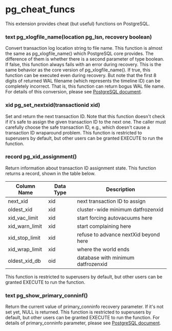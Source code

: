 # pg_cheat_funcs
This extension provides cheat (but useful) functions on PostgreSQL.

### text pg_xlogfile_name(location pg_lsn, recovery boolean)
Convert transaction log location string to file name.
This function is almost the same as pg_xlogfile_name() which PostgreSQL core provides.
The difference of them is whether there is a second parameter of type boolean.
If false, this function always fails with an error during recovery.
This is the same behavior as the core version of pg_xlogfile_name().
If true, this function can be executed even during recovery.
But note that the first 8 digits of returned WAL filename
(which represents the timeline ID) can be completely incorrect.
That is, this function can return bogus WAL file name.
For details of this conversion, please see [PostgreSQL document](http://www.postgresql.org/docs/devel/static/functions-admin.html#FUNCTIONS-ADMIN-BACKUP).

### xid pg_set_nextxid(transactionid xid)
Set and return the next transaction ID.
Note that this function doesn't check if it's safe to assign
the given transaction ID to the next one.
The caller must carefully choose the safe transaction ID,
e.g., which doesn't cause a transaction ID wraparound problem.
This function is restricted to superusers by default,
but other users can be granted EXECUTE to run the function.

### record pg_xid_assignment()
Return information about transaction ID assignment state.
This function returns a record, shown in the table below.

| Column Name    | Data Type | Description                           |
|----------------|-----------|---------------------------------------|
| next_xid       | xid       | next transaction ID to assign         |
| oldest_xid     | xid       | cluster-wide minimum datfrozenxid     |
| xid_vac_limit  | xid       | start forcing autovacuums here        |
| xid_warn_limit | xid       | start complaining here                |
| xid_stop_limit | xid       | refuse to advance nextXid beyond here |
| xid_wrap_limit | xid       | where the world ends                  |
| oldest_xid_db  | oid       | database with minimum datfrozenxid    |

This function is restricted to superusers by default,
but other users can be granted EXECUTE to run the function.

### text pg_show_primary_conninf()
Return the current value of primary_conninfo recovery parameter.
If it's not set yet, NULL is returned.
This function is restricted to superusers by default,
but other users can be granted EXECUTE to run the function.
For details of primary_conninfo parameter, please see [PostgreSQL document](http://www.postgresql.org/docs/devel/static/standby-settings.html).
